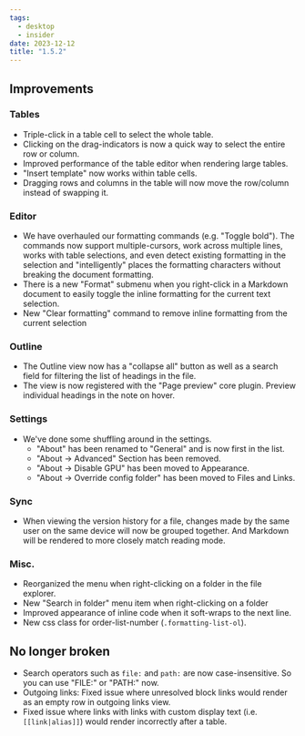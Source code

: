 ```yaml
---
tags:
  - desktop
  - insider
date: 2023-12-12
title: "1.5.2"
---
```


## Improvements

### Tables

- Triple-click in a table cell to select the whole table.
- Clicking on the drag-indicators is now a quick way to select the entire row or column.
- Improved performance of the table editor when rendering large tables.
- "Insert template" now works within table cells.
- Dragging rows and columns in the table will now move the row/column instead of swapping it.

### Editor

- We have overhauled our formatting commands (e.g. "Toggle bold"). The commands now support multiple-cursors, work across multiple lines, works with table selections, and even detect existing formatting in the selection and "intelligently" places the formatting characters without breaking the document formatting.
- There is a new "Format" submenu when you right-click in a Markdown document to easily toggle the inline formatting for the current text selection.
- New "Clear formatting" command to remove inline formatting from the current selection

### Outline

- The Outline view now has a "collapse all" button as well as a search field for filtering the list of headings in the file.
- The view is now registered with the "Page preview" core plugin. Preview individual headings in the note on hover.

### Settings

- We've done some shuffling around in the settings.
  - "About" has been renamed to "General" and is now first in the list.
  - "About → Advanced" Section has been removed.
  - "About → Disable GPU" has been moved to Appearance.
  - "About → Override config folder" has been moved to Files and Links.

### Sync

- When viewing the version history for a file, changes made by the same user on the same device will now be grouped together. And Markdown will be rendered to more closely match reading mode.

### Misc.

- Reorganized the menu when right-clicking on a folder in the file explorer.
- New "Search in folder" menu item when right-clicking on a folder
- Improved appearance of inline code when it soft-wraps to the next line.
- New css class for order-list-number (`.formatting-list-ol`).

## No longer broken

- Search operators such as `file:` and `path:` are now case-insensitive. So you can use "FILE:" or "PATH:" now.
- Outgoing links: Fixed issue where unresolved block links would render as an empty row in outgoing links view.
- Fixed issue where links with links with custom display text (i.e. `[[link|alias]]`) would render incorrectly after a table.
